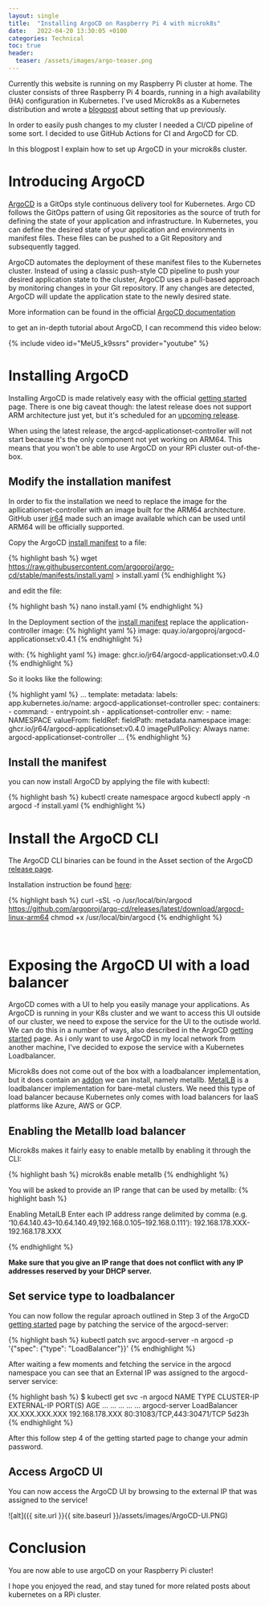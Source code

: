 ```yaml
---
layout: single
title:  "Installing ArgoCD on Raspberry Pi 4 with microk8s"
date:   2022-04-20 13:30:05 +0100
categories: Technical
toc: true
header:
  teaser: /assets/images/argo-teaser.png
---
```


Currently this website is running on my Raspberry Pi cluster at home.
The cluster consists of three Raspberry Pi 4 boards, running in a high availability (HA) configuration in Kubernetes.
I've used Microk8s as a Kubernetes distribution and wrote a [blogpost]() about setting that up previously.

In order to easily push changes to my cluster I needed a CI/CD pipeline of some sort.
I decided to use GitHub Actions for CI and ArgoCD for CD. 

In this blogpost I explain how to set up ArgoCD in your microk8s cluster. 

# Introducing ArgoCD

[ArgoCD](https://argoproj.github.io/cd/) is a GitOps style continuous delivery tool for Kubernetes.
Argo CD follows the GitOps pattern of using Git repositories as the source of truth for defining the state of your application and infrastructure. 
In Kubernetes, you can define the desired state of your application and environments in manifest files.
These files can be pushed to a Git Repository and subsequently tagged.  

ArgoCD automates the deployment of these manifest files to the Kubernetes cluster.
Instead of using a classic push-style CD pipeline to push your desired application state to the cluster, ArgoCD uses a pull-based approach by monitoring changes in your Git repository.
If any changes are detected, ArgoCD will update the application state to the newly desired state.

More information can be found in the official [ArgoCD documentation](https://argo-cd.readthedocs.io/en/stable/)

to get an in-depth tutorial about ArgoCD, I can recommend this video below:

{% include video id="MeU5_k9ssrs" provider="youtube" %}


# Installing ArgoCD

Installing ArgoCD is made relatively easy with the official [getting started](https://argo-cd.readthedocs.io/en/stable/getting_started/) page.
There is one big caveat though: the latest release does not support ARM architecture just yet, but it's scheduled for an [upcoming release](https://blog.argoproj.io/argo-cd-v2-3-release-candidate-a5b8cf11b0d3).  

When using the latest release, the argcd-applicationset-controller will not start because it's the only component not yet working on ARM64.
This means that you won't be able to use ArgoCD on your RPi cluster out-of-the-box.

## Modify the installation manifest
In order to fix the installation we need to replace the image for the apllicationset-controller with an image built for the ARM64 architecture.
GitHub user [jr64](https://github.com/argoproj/argo-cd/issues/8394#issuecomment-1046013264) made such an image available which can be used until ARM64 will be officially supported.

Copy the ArgoCD [install manifest](https://raw.githubusercontent.com/argoproj/argo-cd/stable/manifests/install.yaml) to a file:

{% highlight bash %}
wget https://raw.githubusercontent.com/argoproj/argo-cd/stable/manifests/install.yaml > install.yaml
{% endhighlight %}

and edit the file:

{% highlight bash %}
nano install.yaml
{% endhighlight %}

In the Deployment section of the [install manifest](https://raw.githubusercontent.com/argoproj/argo-cd/stable/manifests/install.yaml) replace the application-controller image:
{% highlight yaml %}
image: quay.io/argoproj/argocd-applicationset:v0.4.1
{% endhighlight %}

with:
{% highlight yaml %}
image: ghcr.io/jr64/argocd-applicationset:v0.4.0
{% endhighlight %}

So it looks like the following:

{% highlight yaml %}
...
  template:
    metadata:
      labels:
        app.kubernetes.io/name: argocd-applicationset-controller
    spec:
      containers:
      - command:
        - entrypoint.sh
        - applicationset-controller
        env:
        - name: NAMESPACE
          valueFrom:
            fieldRef:
              fieldPath: metadata.namespace
        image: ghcr.io/jr64/argocd-applicationset:v0.4.0
        imagePullPolicy: Always
        name: argocd-applicationset-controller
...
{% endhighlight %}

## Install the manifest

you can now install ArgoCD by applying the file with kubectl:

{% highlight bash %}
kubectl create namespace argocd
kubectl apply -n argocd -f install.yaml
{% endhighlight %}


# Install the ArgoCD CLI
The ArgoCD CLI binaries can be found in the Asset section of the ArgoCD [release page](https://github.com/argoproj/argo-cd/releases/tag/v2.3.3). 

Installation instruction be found [here](https://argo-cd.readthedocs.io/en/stable/cli_installation/):

{% highlight bash %}
curl -sSL -o /usr/local/bin/argocd https://github.com/argoproj/argo-cd/releases/latest/download/argocd-linux-arm64
chmod +x /usr/local/bin/argocd
{% endhighlight %}

<pre>

</pre>

# Exposing the ArgoCD UI with a load balancer

ArgoCD comes with a UI to help you easily manage your applications. As ArgoCD is running in your K8s cluster and we want to access this UI outside of our cluster, we need to expose the service for the UI to the outisde world. We can do this in a number of ways, also described in the ArgoCD [getting started](https://argo-cd.readthedocs.io/en/stable/getting_started/) page. As i only want to use ArgoCD in my local network from another machine, I've decided to expose the service with a Kubernetes Loadbalancer. 

Microk8s does not come out of the box with a loadbalancer implementation, but it does contain an [addon](https://microk8s.io/docs/addon-metallb) we can install, namely metallb. [MetalLB](https://microk8s.io/docs/addon-metallb) is a loadbalancer implementation for bare-metal clusters. We need this type of load balancer because Kubernetes only comes with load balancers for IaaS platforms like Azure, AWS or GCP. 

## Enabling the Metallb load balancer

Microk8s makes it fairly easy to enable metallb by enabling it through the CLI:

{% highlight bash %}
microk8s enable metallb
{% endhighlight %}

You will be asked to provide an IP range that can be used by metallb: 
{% highlight bash %}

Enabling MetalLB
Enter each IP address range delimited by comma (e.g. 
‘10.64.140.43–10.64.140.49,192.168.0.105–192.168.0.111’): 
192.168.178.XXX-192.168.178.XXX

{% endhighlight %}

**Make sure that you give an IP range that does not conflict with any IP addresses reserved by your DHCP server.**

## Set service type to loadbalancer

You can now follow the regular aproach outlined in Step 3 of the ArgoCD [getting started](https://argo-cd.readthedocs.io/en/stable/getting_started/) page by patching the service of the argocd-server:

{% highlight bash %}
kubectl patch svc argocd-server -n argocd -p '{"spec": {"type": "LoadBalancer"}}'
{% endhighlight %}

After waiting a few moments and fetching the service in the argocd namespace you can see that an External IP was assigned to the argocd-server service:

{% highlight bash %}
$ kubectl get svc -n argocd
NAME                                      TYPE           CLUSTER-IP       EXTERNAL-IP       PORT(S)                      AGE
...                                       ...            ...              ...               ...
argocd-server                             LoadBalancer   XX.XXX.XXX.XXX   192.168.178.XXX   80:31083/TCP,443:30471/TCP   5d23h  
{% endhighlight %}

After this follow step 4 of the getting started page to change your admin password.

## Access ArgoCD UI
You can now access the ArgoCD UI by browsing to the external IP that was assigned to the service!

![alt]({{ site.url }}{{ site.baseurl }}/assets/images/ArgoCD-UI.PNG)

# Conclusion
You are now able to use argoCD on your Raspberry Pi cluster!

I hope you enjoyed the read, and stay tuned for more related posts about kubernetes on a RPi cluster.


